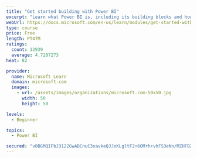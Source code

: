 ```yaml
---
title: "Get started building with Power BI"
excerpt: "Learn what Power BI is, including its building blocks and how they work together."
webUrl: https://docs.microsoft.com/en-us/learn/modules/get-started-with-power-bi/
type: course
price: Free
length: PT47M
ratings:
  count: 12939
  average: 4.7287273
heat: 82

provider:
  name: Microsoft Learn
  domain: microsoft.com
  images:
    - url: /assets/images/organizations/microsoft.com-50x50.jpg
      width: 50
      height: 50

levels:
  - Beginner

topics:
  - Power BI

secured: "v0BGMQIFbJ3122GwABCnuC3xavkeQJJoKLgltF2+6OMrh+vhFS3eNn/MZHFBZdAvMgw+UvFV6gpBglApiQmSg4GU8qoiuz25LA+KISJMFsWD8bcOCNpsJf9zMwDi2j2KLgotbahI4vJwzw2pbFSoNcQpC53X3+s9nXaDollTPFIZDKS0H9n+pxWdh73DbKIPXlJccJ1txxHWD2j0OsxQD3oRGBVcUrKYk2TDgCZYn9vllrvV14TGP7qlVxvs47FUQgcxjFGaAoKfEz2Geve0gK4JO3LJZEP95tvfzBfh5FQquLHXHoRXMVT94XaCWgQN1AhwRlGlMabN0CdfVcmomSxdEKpZVQ7Eqs//9vjU05UXzBpdiq4OqqvP4EkwYS1f9UX/utsxLjriT7SO+KIQLA==;UTfkSWqRWDd3iIMIXwPFOw=="
---
```


